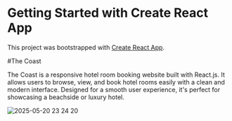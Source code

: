 # Getting Started with Create React App

This project was bootstrapped with [Create React App](https://github.com/facebook/create-react-app).


#The Coast

The Coast is a responsive hotel room booking website built with React.js. It allows users to browse, view, and book hotel rooms easily with a clean and modern interface. Designed for a smooth user experience, it's perfect for showcasing a beachside or luxury hotel.


![2025-05-20 23 24 20](https://github.com/user-attachments/assets/132642f7-6a9c-42f2-9092-5b869b7fe2b0)
